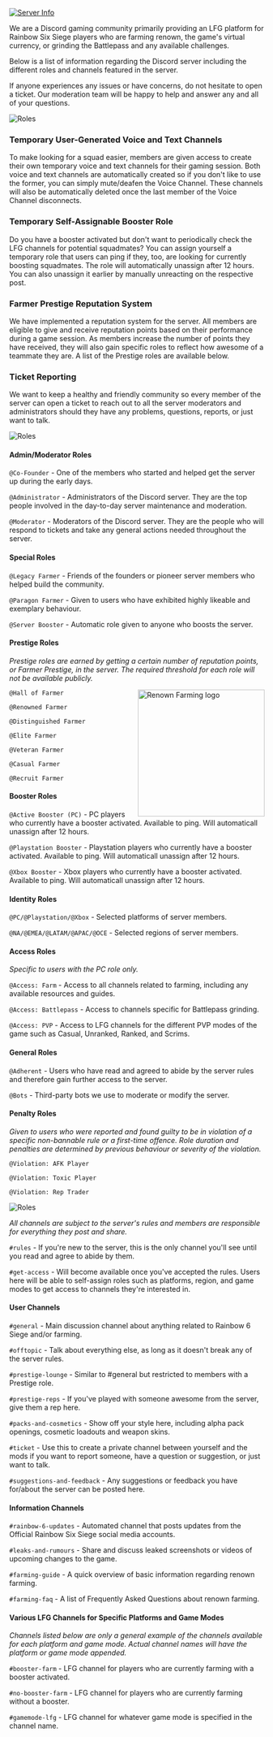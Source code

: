 [![Server Info](https://raw.githubusercontent.com/WolfHQ/renownfarming/gh-pages/images/homeinfo.png)](https://wolfhq.github.io/renownfarming/server)

We are a Discord gaming community primarily providing an LFG platform for Rainbow Six Siege players who are farming renown, the game's virtual currency, or grinding the Battlepass and any available challenges.

Below is a list of information regarding the Discord server including the different roles and channels featured in the server.

If anyone experiences any issues or have concerns, do not hesitate to open a ticket. Our moderation team will be happy to help and answer any and all of your questions.

![Roles](https://raw.githubusercontent.com/WolfHQ/renownfarming/gh-pages/images/infofeatures.png)

### Temporary User-Generated Voice and Text Channels
To make looking for a squad easier, members are given access to create their own temporary voice and text channels for their gaming session. Both voice and text channels are automatically created so if you don't like to use the former, you can simply mute/deafen the Voice Channel. These channels will also be automatically deleted once the last member of the Voice Channel disconnects.

### Temporary Self-Assignable Booster Role
Do you have a booster activated but don't want to periodically check the LFG channels for potential squadmates? You can assign yourself a temporary role that users can ping if they, too, are looking for currently boosting squadmates. The role will automatically unassign after 12 hours. You can also unassign it earlier by manually unreacting on the respective post.

### Farmer Prestige Reputation System
We have implemented a reputation system for the server. All members are eligible to give and receive reputation points based on their performance during a game session. As members increase the number of points they have received, they will also gain specific roles to reflect how awesome of a teammate they are. A list of the Prestige roles are available below.

### Ticket Reporting
We want to keep a healthy and friendly community so every member of the server can open a ticket to reach out to all the server moderators and administrators should they have any problems, questions, reports, or just want to talk.

![Roles](https://raw.githubusercontent.com/WolfHQ/renownfarming/gh-pages/images/inforoles.png)

#### Admin/Moderator Roles

`@Co-Founder` - One of the members who started and helped get the server up during the early days.

`@Administrator` - Administrators of the Discord server. They are the top people involved in the day-to-day server maintenance and moderation.

`@Moderator` - Moderators of the Discord server. They are the people who will respond to tickets and take any general actions needed throughout the server.


#### Special Roles

`@Legacy Farmer` - Friends of the founders or pioneer server members who helped build the community.

`@Paragon Farmer` - Given to users who have exhibited highly likeable and exemplary behaviour.

`@Server Booster` - Automatic role given to anyone who boosts the server.


#### Prestige Roles
*Prestige roles are earned by getting a certain number of reputation points, or Farmer Prestige, in the server. The required threshold for each role will not be available publicly.*

<img src="https://raw.githubusercontent.com/WolfHQ/renownfarming/gh-pages/images/Prestige.png"
 alt="Renown Farming logo" title="RenownFarm" align="right" width="250" height="250" />

`@Hall of Farmer`

`@Renowned Farmer`

`@Distinguished Farmer`

`@Elite Farmer`

`@Veteran Farmer`

`@Casual Farmer`

`@Recruit Farmer`

#### Booster Roles

`@Active Booster (PC)` - PC players who currently have a booster activated. Available to ping. Will automaticall unassign after 12 hours.

`@Playstation Booster` - Playstation players who currently have a booster activated. Available to ping. Will automaticall unassign after 12 hours.

`@Xbox Booster` - Xbox players who currently have a booster activated. Available to ping. Will automaticall unassign after 12 hours.

#### Identity Roles

`@PC/@Playstation/@Xbox` - Selected platforms of server members.

`@NA/@EMEA/@LATAM/@APAC/@OCE` - Selected regions of server members.

#### Access Roles

*Specific to users with the PC role only.*

`@Access: Farm` - Access to all channels related to farming, including any available resources and guides.

`@Access: Battlepass` - Access to channels specific for Battlepass grinding.

`@Access: PVP` - Access to LFG channels for the different PVP modes of the game such as Casual, Unranked, Ranked, and Scrims.

#### General Roles

`@Adherent` - Users who have read and agreed to abide by the server rules and therefore gain further access to the server.

`@Bots` - Third-party bots we use to moderate or modify the server.

#### Penalty Roles

*Given to users who were reported and found guilty to be in violation of a specific non-bannable rule or a first-time offence. Role duration and penalties are determined by previous behaviour or severity of the violation.*

`@Violation: AFK Player`

`@Violation: Toxic Player`

`@Violation: Rep Trader`

![Roles](https://raw.githubusercontent.com/WolfHQ/renownfarming/gh-pages/images/infochannels.png)

*All channels are subject to the server's rules and members are responsible for everything they post and share.*

`#rules` - If you're new to the server, this is the only channel you'll see until you read and agree to abide by them.

`#get-access` - Will become available once you've accepted the rules. Users here will be able to self-assign roles such as platforms, region, and game modes to get access to channels they're interested in.

#### User Channels

`#general` - Main discussion channel about anything related to Rainbow 6 Siege and/or farming.

`#offtopic` - Talk about everything else, as long as it doesn't break any of the server rules.

`#prestige-lounge` - Similar to #general but restricted to members with a Prestige role.

`#prestige-reps` - If you've played with someone awesome from the server, give them a rep here.

`#packs-and-cosmetics` - Show off your style here, including alpha pack openings, cosmetic loadouts and weapon skins.

`#ticket` - Use this to create a private channel between yourself and the mods if you want to report someone, have a question or suggestion, or just want to talk.

`#suggestions-and-feedback` - Any suggestions or feedback you have for/about the server can be posted here.

#### Information Channels

`#rainbow-6-updates` - Automated channel that posts updates from the Official Rainbow Six Siege social media accounts.

`#leaks-and-rumours` - Share and discuss leaked screenshots or videos of upcoming changes to the game.

`#farming-guide` - A quick overview of basic information regarding renown farming.

`#farming-faq` - A list of Frequently Asked Questions about renown farming.

#### Various LFG Channels for Specific Platforms and Game Modes

*Channels listed below are only a general example of the channels available for each platform and game mode. Actual channel names will have the platform or game mode appended.*

`#booster-farm` - LFG channel for players who are currently farming with a booster activated.

`#no-booster-farm` - LFG channel for players who are currently farming without a booster.

`#gamemode-lfg` - LFG channel for whatever game mode is specified in the channel name.
